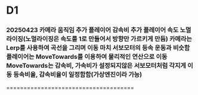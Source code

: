 # D1


### 20250423   카메라 움직임 추가   플레이어 감속비 추가   플레이어 속도 노멀라이징(노멀라이징은 속도를 1로 만들어서 방향만 가르키게 만듬)   카메라는 Lerp를 사용하여 곡선을 그리며 이동 마치 서보모터의 등속 운동과 비슷함   플레이어는 MoveTowards를 이용하여 물리적인 연산으로 이동MoveTowards는 감속비, 가속비가 설정되지않은 서보모터처럼 각지게 이동 등속비율, 감속비율이 일정함함(가상엔진이라 가능)  
=====================================
